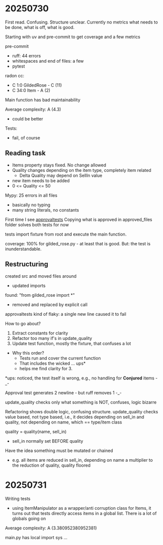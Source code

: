 # 20250730

First read. Confusing. Structure unclear. Currently no metrics what needs to be done, what is off, what is good.

Starting with uv and pre-commit to get coverage and a few metrics

pre-commit
- ruff: 44 errors
- whitespaces and end of files: a few
- pytest


radon cc:
- C 1:0 GildedRose - C (11)
- C 34:0 Item - A (2)

Main function has bad maintainability

Average complexity: A (4.3)
- could be better

Tests:
- fail, of course


## Reading task

- Items property stays fixed. No change allowed
- Quality changes depending on the item type, completely item related
  - Delta Quality may depend on SellIn value
- new item needs to be added
- 0 <= Quality <= 50

Mypy: 25 errors in all files

- basically no typing
- many string literals, no constants

First time I see [approvaltests](https://pypi.org/project/approvaltests/)
Copying what is approved in approved_files folder solves both tests for now

tests import fixture from root and execute the main function.

coverage: 100% for gilded_rose.py - at least that is good. But: the test is inunderstandable.

## Restructuring

created src and moved files around
- updated imports

found: "from gilded_rose import *"
- removed and replaced by explicit call

approvaltests kind of flaky: a single new line caused it to fail

How to go about?
1. Extract constants for clarity
2. Refactor too many if's in update_quality
3. Update test function, mostly the fixture, that confuses a lot

- Why this order?
  - Tests run and cover the current function
  - That includes the wicked ... ups*
  - helps me find clarity for 3.

*ups: noticed, the test itself is wrong, e.g., no handling for **Conjured** items -_-

Approval test generates 2 newline - but ruff removes 1 -_-

update_quality checks only what something is NOT, confuses, logic bizarre

Refactoring shows double logic, confusing structure.
update_quality checks value based, not type based, i.e., it decides depending on sell_in and quality, not depending on name, which == type/item class


quality = quality(name, sell_in)
- sell_in normally set BEFORE quality

Have the idea something must be mutated or chained
- e.g. all items are reduced in sell_in, depending on name a multiplier to the reduction of quality, quality floored

# 20250731

Writing tests
- using ItemManipulator as a wrapper/anti corruption class for Items, it turns out that tests directly access items in a global list. There is a lot of globals going on

Average complexity: A (3.380952380952381)

main.py has local import sys …
